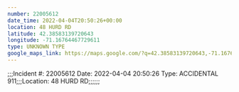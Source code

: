 ```yaml
---
number: 22005612
date_time: 2022-04-04T20:50:26+00:00
location: 48 HURD RD
latitude: 42.38583139720643
longitude: -71.16764467729611
type: UNKNOWN TYPE
google_maps_link: https://maps.google.com/?q=42.38583139720643,-71.16764467729611
---
```


;;;Incident #: 22005612   Date: 2022-04-04 20:50:26   Type: ACCIDENTAL 911;;;Location: 48 HURD RD;;;;;;
